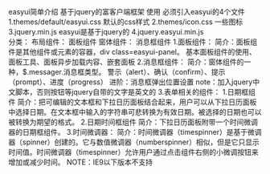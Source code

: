 easyui简单介绍
    基于jquery的富客户端框架
    使用
        必须引入easyui的4个文件
        1.themes/default/easyui.css  默认的css样式
        2.themes/icon.css 一些图标
        3.jquery.min.js easyui是基于jquery的
        4.jquery.easyui.min.js  
分类：
    布局组件：
        面板组件
    窗体组件：
        消息框组件
1.面板组件：
    简介：面板组件是其他组件或元素的容器，div class=easyui-panel。
    基本面板组件的使用、面板工具、面板异步加载内容、嵌套面板
2.消息框组件：
    简介：窗体组件的一种，$.messager.消息框类型。
    警示（alert）、确认（confirm）、提示（prompt）、进度（progress）
    进阶：消息框弹出位置设置
    note：加入jquery中文脚本，否则按钮等jquery自带的文字是英文的
3.表单相关的组件：
    1.日期框组件
        简介：把可编辑的文本框和下拉日历面板结合起来，用户可以从下拉日历面板中选择日期。在文本框中输入的字符串可悲转换为有效日期。被选择的日期也可以被转换为期望的格式。
    2.日期时间框组件 
        简介：下拉日历面板附带一个时间微调器的日期框组件。 
    3.时间微调器：
        简介：时间微调器（timespinner）是基于微调器（spinner）创建的。它与数值微调器（numberspinner）相似，但是它只显示时间值。时间微调器（timespinner）允许用户通过点击组件右侧的小微调按钮来增加或减少时间。
        NOTE：IE9以下版本不支持
    